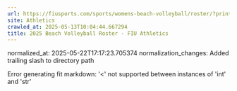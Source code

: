 ```yaml
---
url: https://fiusports.com/sports/womens-beach-volleyball/roster/?print=true
site: Athletics
crawled_at: 2025-05-13T10:04:44.667294
title: 2025 Beach Volleyball Roster - FIU Athletics
---
```

normalized_at: 2025-05-22T17:17:23.705374
normalization_changes: Added trailing slash to directory path

Error generating fit markdown: '<' not supported between instances of 'int' and 'str'